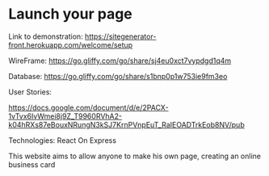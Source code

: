 # Launch your page

Link to demonstration: https://sitegenerator-front.herokuapp.com/welcome/setup

WireFrame: https://go.gliffy.com/go/share/sj4eu0xct7vypdgd1q4m

Database: https://go.gliffy.com/go/share/s1bnp0p1w753ie9fm3eo

User Stories:

https://docs.google.com/document/d/e/2PACX-1vTvx6IvWmei8j9Z_T9960RVhA2-k04hRXs87eBouxNRungN3kSJ7KrnPVnpEuT_RaIEOADTrkEob8NV/pub

Technologies: React On Express

This website aims to allow anyone to make his own page, creating an online business card
